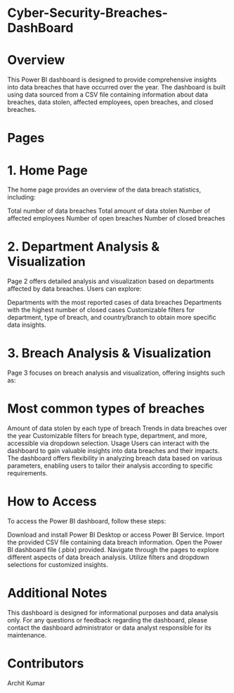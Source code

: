 # Cyber-Security-Breaches-DashBoard

# Overview
This Power BI dashboard is designed to provide comprehensive insights into data breaches that have occurred over the year. The dashboard is built using data sourced from a CSV file containing information about data breaches, data stolen, affected employees, open breaches, and closed breaches.

# Pages
# 1. Home Page
The home page provides an overview of the data breach statistics, including:

Total number of data breaches
Total amount of data stolen
Number of affected employees
Number of open breaches
Number of closed breaches
# 2. Department Analysis & Visualization
Page 2 offers detailed analysis and visualization based on departments affected by data breaches. Users can explore:

Departments with the most reported cases of data breaches
Departments with the highest number of closed cases
Customizable filters for department, type of breach, and country/branch to obtain more specific data insights.
# 3. Breach Analysis & Visualization
Page 3 focuses on breach analysis and visualization, offering insights such as:

# Most common types of breaches
Amount of data stolen by each type of breach
Trends in data breaches over the year
Customizable filters for breach type, department, and more, accessible via dropdown selection.
Usage
Users can interact with the dashboard to gain valuable insights into data breaches and their impacts. The dashboard offers flexibility in analyzing breach data based on various parameters, enabling users to tailor their analysis according to specific requirements.

# How to Access
To access the Power BI dashboard, follow these steps:

Download and install Power BI Desktop or access Power BI Service.
Import the provided CSV file containing data breach information.
Open the Power BI dashboard file (.pbix) provided.
Navigate through the pages to explore different aspects of data breach analysis.
Utilize filters and dropdown selections for customized insights.
# Additional Notes
This dashboard is designed for informational purposes and data analysis only.
For any questions or feedback regarding the dashboard, please contact the dashboard administrator or data analyst responsible for its maintenance.

# Contributors
Archit Kumar
